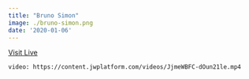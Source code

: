 ```yaml
---
title: "Bruno Simon"
image: ./bruno-simon.png
date: '2020-01-06'
---
```


[Visit Live](https://bruno-simon.com/)

`video: https://content.jwplatform.com/videos/JjmeWBFC-dOun21le.mp4`
